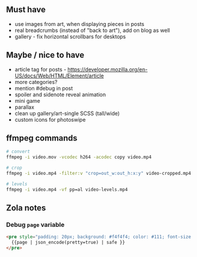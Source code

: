 ## Must have

* use images from art, when displaying pieces in posts
* real breadcrumbs (instead of "back to art"), add on blog as well
* gallery - fix horizontal scrollbars for desktops

## Maybe / nice to have

* article tag for posts - https://developer.mozilla.org/en-US/docs/Web/HTML/Element/article
* more categories?
* mention #debug in post
* spoiler and sidenote reveal animation
* mini game
* parallax
* clean up gallery/art-single SCSS (tall/wide)
* custom icons for photoswipe

## ffmpeg commands

```sh
# convert
ffmpeg -i video.mov -vcodec h264 -acodec copy video.mp4

# crop
ffmpeg -i video.mp4 -filter:v "crop=out_w:out_h:x:y" video-cropped.mp4

# levels
ffmpeg -i video.mp4 -vf pp=al video-levels.mp4
```

## Zola notes

### Debug `page` variable

```html
<pre style="padding: 20px; background: #f4f4f4; color: #111; font-size: 14px; overflow: auto; max-width: 100%">
  {{page | json_encode(pretty=true) | safe }}
</pre>
```
